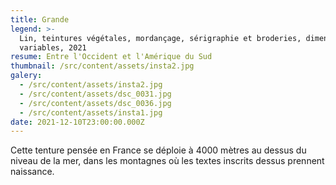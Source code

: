 ```yaml
---
title: Grande
legend: >-
  Lin, teintures végétales, mordançage, sérigraphie et broderies, dimensions
  variables, 2021
resume: Entre l'Occident et l'Amérique du Sud
thumbnail: /src/content/assets/insta2.jpg
galery:
  - /src/content/assets/insta2.jpg
  - /src/content/assets/dsc_0031.jpg
  - /src/content/assets/dsc_0036.jpg
  - /src/content/assets/insta1.jpg
date: 2021-12-10T23:00:00.000Z
---
```


Cette tenture pensée en France se déploie à 4000 mètres au dessus du niveau de la mer, dans les montagnes où les textes inscrits dessus prennent naissance.
